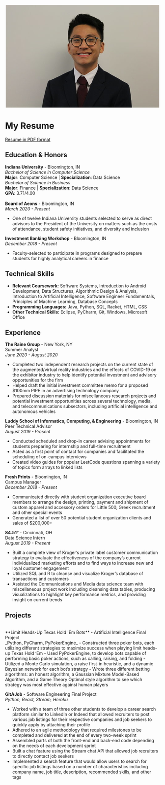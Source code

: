 <head> 
  <link href="https://assets.iu.edu/favicon.ico" rel="shortcut icon" type="image/x-icon"/>
</head>

<center>
  <img src = "res/Headshot.png" class= "center">
</center>

# My Resume
<a href = "Resume - Jason Wang.pdf" download = "Resume of Jason Wang.pdf">Resume in PDF format</a>
<br>
## Education & Honors
**Indiana University** - Bloomington, IN
<br>
_Bachelor of Science in Computer Science_ 
<br>
**Major**: Computer Science | **Specialization**: Data Science
<br>
_Bachelor of Science in Business_ 
<br>
**Major**: Finance | **Specialization**: Data Science
<br>
**GPA**: 3.71/4.00
<br>
<br>
**Board of Aeons** - Bloomington, IN
<br>
_March 2020 - Present_
- One of twelve Indiana University students selected to serve as direct advisors to the President of the University on matters such as the costs of attendance, student safety initiatives, and diversity and inclusion

**Investment Banking Workshop** - Bloomington, IN
<br>
_December 2018 - Present_
- Faculty-selected to participate in programs designed to prepare students for highly analytical careers in finance 

## Technical Skills
- **Relevant Coursework:** Software Systems, Introduction to Android Development, Data Structures, Algorithmic Design & Analysis, Introduction to Artificial Intelligence, Software Engineer Fundamentals, Principles of Machine Learning, Database Concepts
- **Programming Languages:** Java, Python, SQL, Racket, HTML, CSS
- **Other Technical Skills:** Eclipse, PyCharm, Git, Windows, Microsoft Office

## Experience
**The Raine Group** - New York, NY
<br>
Summer Analyst
<br>
_June 2020 - August 2020_
- Completed two independent research projects on the current state of the augmented/virtual reality industries and the effects of COVID-19 on the exhibitor industry to help identify potential investment and advisory opportunities for the firm
- Helped draft the initial investment committee memo for a proposed $100mm PIPE in an advertising technology company 
-	Prepared discussion materials for miscellaneous research projects and potential investment opportunities across several technology, media, and telecommunications subsectors, including artificial intelligence and autonomous vehicles

**Luddy School of Informatics, Computing, & Engineering** - Bloomington, IN
<br>
Peer Technical Advisor
<br>
_August 2019 - Present_
-	Conducted scheduled and drop-in career advising appointments for students preparing for internship and full-time recruitment 
-	Acted as a first point of contact for companies and facilitated the scheduling of on-campus interviews  
-	Created video guides for popular LeetCode questions spanning a variety of topics form arrays to linked lists

**Fresh Prints** - Bloomington, IN
<br>
Campus Manager
<br>
_December 2018 - Present_
-	Communicated directly with student organization executive board members to arrange the design, printing, payment and shipment of custom apparel and accessory orders for Little 500, Greek recruitment and other special events 
-	Generated a list of over 50 potential student organization clients and sales of $200,000+ 

**84.51°** - Cincinnati, OH
<br>
Data Science Intern
<br>
_August 2019 - Present_
-	Built a complete view of Kroger’s private label customer communication strategy to evaluate the effectiveness of the company’s current individualized marketing efforts and to find ways to increase new and loyal customer engagement
-	Utilized SQL and R to cleanse and visualize Kroger’s database of transactions and customers
-	Assisted the Communications and Media data science team with miscellaneous project work including cleansing data tables, producing visualizations to highlight key performance metrics, and providing insight on current trends

## Projects
<br>
**Limit Heads-Up Texas Hold 'Em Bots** - Artificial Intelligence Final Project
<br>
_Python, PyCharm, PyPokerEngine_
-	Constructed three poker bots, each utilizing different strategies to maximize success when playing limit heads-up Texas Hold ‘Em
-	Used PyPokerEngine, to develop bots capable of performing basic poker actions, such as calling, raising, and folding
-	Utilized a Monte Carlo simulation, a raise first-in heuristic, and a dynamic Bayesian network for each bot’s strategy 
-	Wrote three different betting algorithms: an honest algorithm, a Gaussian Mixture Model-Based Algorithm, and a Game Theory Optimal style algorithm to see which strategy was most effective against human players

**GitAJob** - Software Engineering Final Project
<br>
_Python, React, Stream, Heroku_
-	Worked with a team of three other students to develop a career search platform similar to LinkedIn or Indeed that allowed recruiters to post various job listings for their respective companies and job seekers to quickly apply by attaching their profile
-	Adhered to an agile methodology that required milestones to be completed and delivered at the end of every two-week sprint
-	Assembled parts of both the front-end and back-end code depending on the needs of each development sprint
-	Built a chat feature using the Stream chat API that allowed job recruiters to directly contact job seekers 
-	Implemented a search feature that would allow users to search for specific job listings based on a number of characteristics including company name, job title, description, recommended skills, and other tags 
